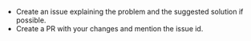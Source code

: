 - Create an issue explaining the problem and the suggested solution if possible.
- Create a PR with your changes and mention the issue id.
